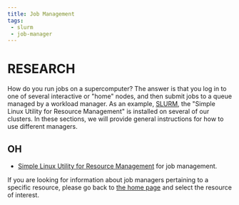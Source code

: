 ```yaml
---
title: Job Management
tags: 
 - slurm
 - job-manager
---
```


# RESEARCH

How do you run jobs on a supercomputer? The answer is that you log in to
one of several interactive or "home" nodes, and then submit jobs to a queue
managed by a workload manager. As an example, [SLURM](https://en.wikipedia.org/wiki/Slurm_Workload_Manager),
 the "Simple Linux Utility for Resource Management" is installed on several of
our clusters. In these sections, we will provide general
instructions for how to use different managers.

## OH

 - [Simple Linux Utility for Resource Management](/docs/job-managers/slurm/) for job management.

If you are looking for information about job managers pertaining to a specific
resource, please go back to [the home page](/) and select the resource of interest.
